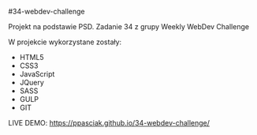 #34-webdev-challenge

Projekt na podstawie PSD. Zadanie 34 z grupy Weekly WebDev Challenge

W projekcie wykorzystane zostały:

- HTML5
- CSS3
- JavaScript
- JQuery
- SASS
- GULP
- GIT

LIVE DEMO: https://ppasciak.github.io/34-webdev-challenge/
